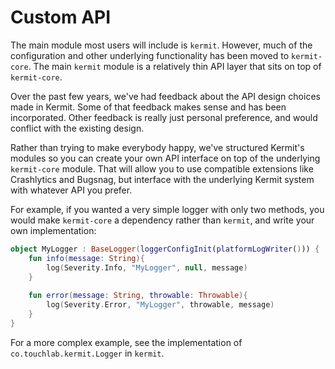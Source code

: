 # Custom API

The main module most users will include is `kermit`. However, much of the configuration and other underlying functionality has been moved to `kermit-core`. The main `kermit` module is a relatively thin API layer that sits on top of `kermit-core`.

Over the past few years, we've had feedback about the API design choices made in Kermit. Some of that feedback makes sense and has been incorporated. Other feedback is really just personal preference, and would conflict with the existing design.

Rather than trying to make everybody happy, we've structured Kermit's modules so you can create your own API interface on top of the underlying `kermit-core` module. That will allow you to use compatible extensions like Crashlytics and Bugsnag, but interface with the underlying Kermit system with whatever API you prefer.

For example, if you wanted a very simple logger with only two methods, you would make `kermit-core` a dependency rather than `kermit`, and write your own implementation:

```kotlin
object MyLogger : BaseLogger(loggerConfigInit(platformLogWriter())) {
    fun info(message: String){
        log(Severity.Info, "MyLogger", null, message)
    }
    
    fun error(message: String, throwable: Throwable){
        log(Severity.Error, "MyLogger", throwable, message)
    }
}
```

For a more complex example, see the implementation of `co.touchlab.kermit.Logger` in `kermit`.